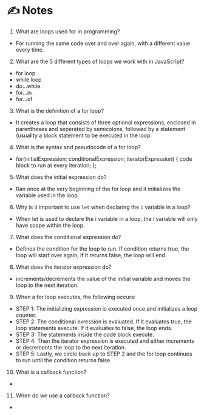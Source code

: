 # ✍️ Notes

1. What are loops used for in programming?

- For running the same code over and over again, with a different value every time.

2. What are the 5 different types of loops we work with in JavaScript?

- for loop
- while loop
- do...while
- for...in
- for...of

3. What is the definition of a for loop?

- It creates a loop that consists of three optional expressions, enclosed in parentheses
and seperated by semicolons, followed by a statement (usuallty a block statement to be executed in the loop.

4. What is the syntax and pseudocode of a for loop?

- for(initialExpression; conditionalExpression; iteratorExpression) {
 code block to run at every iteration;
 };

5. What does the initial expression do?

- Ran once at the very beginning of the for loop and it initializes the variable used in the loop.

6. Why is it important to use `let` when declaring the `i` variable in a loop?

- When let is used to declare the i variable in a loop, the i variable will only have scope within the loop.

7. What does the conditional expression do?

- Defines the condition for the loop to run. If condition returns true, the loop will start over again, if it returns false, the loop will end.

8. What does the iterator expression do?

- increments/decrements the value of the initial variable and moves the loop to the next iteration.

9. When a for loop executes, the following occurs:

- STEP 1: The initializing expression is executed once and initializes a loop counter.
- STEP 2: The conditional exression is evaluated. If it evaluates true, the loop statements execute. If it evaluates to false, the loop ends.
- STEP 3: The statements inside the code block execute.
- STEP 4: Then the iterator expression is executed and either increments or decrements the loop to the next iteration.
- STEP 5: Lastly, we circle back up to STEP 2 and the for loop continues to run until the condition returns false.

10. What is a callback function?

- 

11. When do we use a callback function?

- 
